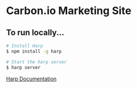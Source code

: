 
# Carbon.io Marketing Site

## To run locally...
```bash
# Install Harp
$ npm install -g harp

# Start the harp server
$ harp server
```

[Harp Documentation](http://http://harpjs.com/)

